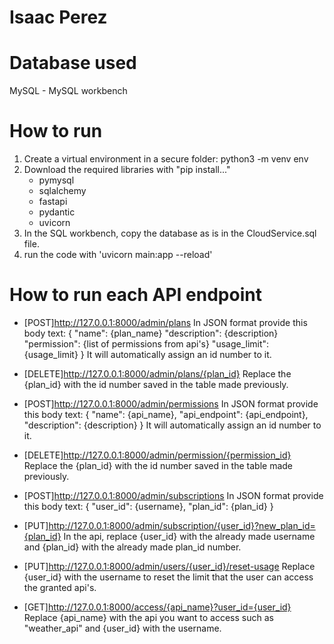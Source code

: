 # Isaac Perez

# Database used
MySQL - MySQL workbench

# How to run
1. Create a virtual environment in a secure folder: python3 -m venv env
2. Download the required libraries with "pip install..."
    - pymysql
    - sqlalchemy
    - fastapi
    - pydantic
    - uvicorn
3. In the SQL workbench, copy the database as is in the CloudService.sql file.
4. run the code with 'uvicorn main:app --reload'

# How to run each API endpoint

- [POST]http://127.0.0.1:8000/admin/plans
In JSON format provide this body text:
{
    "name": {plan_name}
    "description": {description}
    "permission": {list of permissions from api's}
    "usage_limit": {usage_limit}
}
It will automatically assign an id number to it.

- [DELETE]http://127.0.0.1:8000/admin/plans/{plan_id}
Replace the {plan_id} with the id number saved in the table made previously.

- [POST]http://127.0.0.1:8000/admin/permissions
In JSON format provide this body text:
{
    "name": {api_name},
    "api_endpoint": {api_endpoint},
    "description": {description}
}
It will automatically assign an id number to it.

- [DELETE]http://127.0.0.1:8000/admin/permission/{permission_id}
Replace the {plan_id} with the id number saved in the table made previously.

- [POST]http://127.0.0.1:8000/admin/subscriptions
In JSON format provide this body text:
{
  "user_id": {username},
  "plan_id": {plan_id}
}

- [PUT]http://127.0.0.1:8000/admin/subscription/{user_id}?new_plan_id={plan_id}
In the api, replace {user_id} with the already made username and {plan_id} with the already made plan_id number.

- [PUT]http://127.0.0.1:8000/admin/users/{user_id}/reset-usage
Replace {user_id} with the username to reset the limit that the user can access the granted api's.

- [GET]http://127.0.0.1:8000/access/{api_name}?user_id={user_id}
Replace {api_name} with the api you want to access such as "weather_api" and {user_id} with the username.
